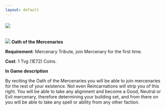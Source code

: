 ```yaml
---
layout: default
---
```


###### [![](/realm/assets/img/picks/MercenaryTopPage.png)](/realm/Factions/)

![](/realm/assets/img/picks/OathoftheMercenaries.png) **Oath of the Mercenaries**

**Requirement**: Mercenary Tribute, join Mercenary for the first time.

**Cost**: 1 Tvg (1E72) Coins.

**In Game description**

By reciting the Oath of the Mercenaries you will be able to join mercenaries for the rest of your existence. Not even Reincarnations will strip you of this right. You will be able to take any alignment and become a Good, Neutral or Evil mercenary, therefore determining your building set, and from there on you will be able to take any spell or ability from any other faction.
